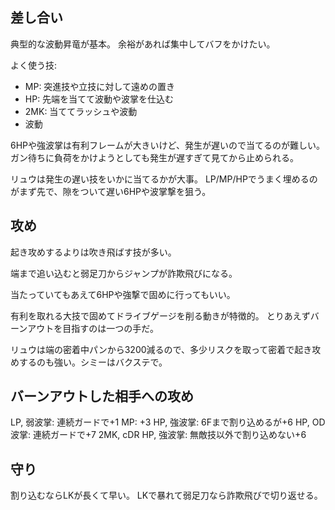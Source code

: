 ## 差し合い

典型的な波動昇竜が基本。
余裕があれば集中してバフをかけたい。

よく使う技:

- MP: 突進技や立技に対して遠めの置き
- HP: 先端を当てて波動や波掌を仕込む
- 2MK: 当ててラッシュや波動
- 波動

6HPや強波掌は有利フレームが大きいけど、発生が遅いので当てるのが難しい。
ガン待ちに負荷をかけようとしても発生が遅すぎて見てから止められる。

リュウは発生の遅い技をいかに当てるかが大事。
LP/MP/HPでうまく埋めるのがまず先で、隙をついて遅い6HPや波掌撃を狙う。

## 攻め

起き攻めするよりは吹き飛ばす技が多い。

端まで追い込むと弱足刀からジャンプが詐欺飛びになる。

当たっていてもあえて6HPや強撃で固めに行ってもいい。

有利を取れる大技で固めてドライブゲージを削る動きが特徴的。
とりあえずバーンアウトを目指すのは一つの手だ。

リュウは端の密着中パンから3200減るので、多少リスクを取って密着で起き攻めするのも強い。シミーはバクステで。

## バーンアウトした相手への攻め

LP, 弱波掌: 連続ガードで+1
MP: +3
HP, 強波掌: 6Fまで割り込めるが+6
HP, OD波掌: 連続ガードで+7
2MK, cDR HP, 強波掌: 無敵技以外で割り込めない+6

## 守り

割り込むならLKが長くて早い。
LKで暴れて弱足刀なら詐欺飛びで切り返せる。
